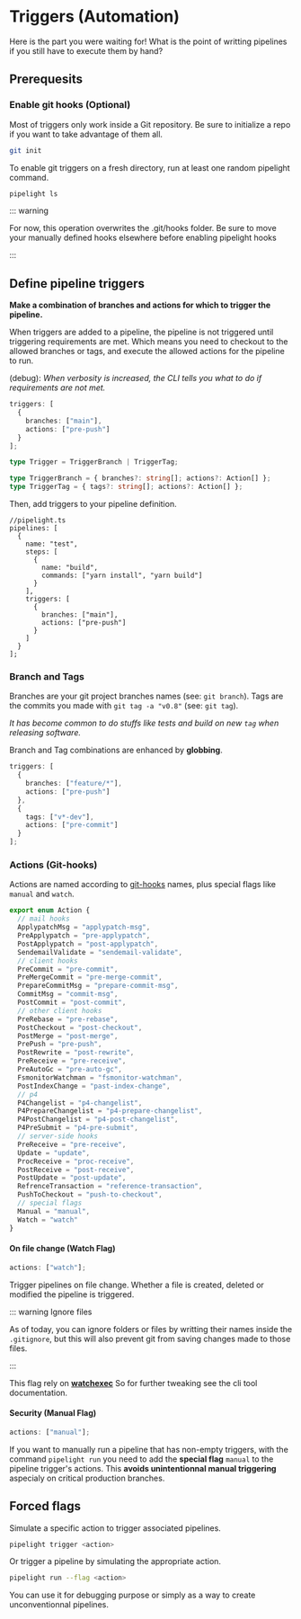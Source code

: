 # Triggers (Automation)

Here is the part you were waiting for!
What is the point of writting pipelines if you still have to execute them by hand?

## Prerequesits

### Enable git hooks (Optional)

Most of triggers only work inside a Git repository.
Be sure to initialize a repo if you want to take advantage of them all.

```sh
git init
```

To enable git triggers on a fresh directory, run at least one random pipelight command.

```sh
pipelight ls
```

::: warning

For now, this operation overwrites the .git/hooks folder.
Be sure to move your manually defined hooks elsewhere before enabling pipelight hooks

:::

## Define pipeline triggers

**Make a combination of branches and actions for which to trigger the pipeline.**

When triggers are added to a pipeline, the pipeline is not triggered until triggering requirements are met.
Which means you need to checkout to the allowed branches or tags, and execute the allowed actions for the pipeline to run.

(debug): _When verbosity is increased, the CLI tells you what to do if requirements are not met._

```ts
triggers: [
  {
    branches: ["main"],
    actions: ["pre-push"]
  }
];
```

```ts
type Trigger = TriggerBranch | TriggerTag;

type TriggerBranch = { branches?: string[]; actions?: Action[] };
type TriggerTag = { tags?: string[]; actions?: Action[] };
```

Then, add triggers to your pipeline definition.

```ts{11}
//pipelight.ts
pipelines: [
  {
    name: "test",
    steps: [
      {
        name: "build",
        commands: ["yarn install", "yarn build"]
      }
    ],
    triggers: [
      {
        branches: ["main"],
        actions: ["pre-push"]
      }
    ]
  }
];
```

### Branch and Tags

Branches are your git project branches names (see: `git branch`).
Tags are the commits you made with `git tag -a "v0.8"` (see: `git tag`).

_It has become common to do stuffs like tests and build on new `tag` when releasing software._

Branch and Tag combinations are enhanced by **globbing**.

```ts
triggers: [
  {
    branches: ["feature/*"],
    actions: ["pre-push"]
  },
  {
    tags: ["v*-dev"],
    actions: ["pre-commit"]
  }
];
```

### Actions (Git-hooks)

Actions are named according to [git-hooks](https://githooks.com/) names,
plus special flags like `manual` and `watch`.

```ts
export enum Action {
  // mail hooks
  ApplypatchMsg = "applypatch-msg",
  PreApplypatch = "pre-applypatch",
  PostApplypatch = "post-applypatch",
  SendemailValidate = "sendemail-validate",
  // client hooks
  PreCommit = "pre-commit",
  PreMergeCommit = "pre-merge-commit",
  PrepareCommitMsg = "prepare-commit-msg",
  CommitMsg = "commit-msg",
  PostCommit = "post-commit",
  // other client hooks
  PreRebase = "pre-rebase",
  PostCheckout = "post-checkout",
  PostMerge = "post-merge",
  PrePush = "pre-push",
  PostRewrite = "post-rewrite",
  PreReceive = "pre-receive",
  PreAutoGc = "pre-auto-gc",
  FsmonitorWatchman = "fsmonitor-watchman",
  PostIndexChange = "past-index-change",
  // p4
  P4Changelist = "p4-changelist",
  P4PrepareChangelist = "p4-prepare-changelist",
  P4PostChangelist = "p4-post-changelist",
  P4PreSubmit = "p4-pre-submit",
  // server-side hooks
  PreReceive = "pre-receive",
  Update = "update",
  ProcReceive = "proc-receive",
  PostReceive = "post-receive",
  PostUpdate = "post-update",
  RefrenceTransaction = "reference-transaction",
  PushToCheckout = "push-to-checkout",
  // special flags
  Manual = "manual",
  Watch = "watch"
}
```

#### On file change (Watch Flag)

```ts
actions: ["watch"];
```

Trigger pipelines on file change.
Whether a file is created, deleted or modified the pipeline is triggered.

::: warning Ignore files

As of today, you can ignore folders or files by writting their names inside the `.gitignore`,
but this will also prevent git from saving changes made to those files.

:::

This flag rely on **[watchexec](https://github.com/watchexec/watchexec)**
So for further tweaking see the cli tool documentation.

#### Security (Manual Flag)

```ts
actions: ["manual"];
```

If you want to manually run a pipeline that has non-empty triggers, with the command `pipelight run`
you need to add the **special flag** `manual` to the pipeline trigger's actions.
This **avoids unintentionnal manual triggering** aspecialy on critical production branches.

## Forced flags

Simulate a specific action to trigger associated pipelines.

```sh
pipelight trigger <action>
```

Or trigger a pipeline by simulating the appropriate action.

```sh
pipelight run --flag <action>
```

You can use it for debugging purpose or simply as a way to create unconventionnal pipelines.

